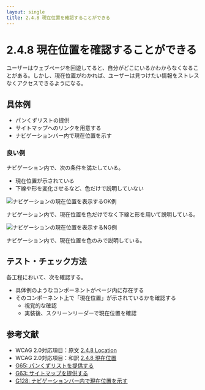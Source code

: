 ```yaml
---
layout: single
title: 2.4.8 現在位置を確認することができる
---
```


# 2.4.8 現在位置を確認することができる

ユーザーはウェブページを回遊してると、自分がどこにいるかわからなくなることがある。しかし、現在位置がわかれば、ユーザーは見つけたい情報をストレスなくアクセスできるようになる。

## 具体例

- パンくずリストの提供
- サイトマップへのリンクを用意する
- ナビゲーションバー内で現在位置を示す  

### 良い例

ナビゲーション内で、次の条件を満たしている。

- 現在位置が示されている
- 下線や形を変化させるなど、色だけで説明していない

![ナビゲーションの現在位置を表示するOK例](/a11y-guidelines/img/2/4/8/2.4.8_ok.svg)

ナビゲーション内で、現在位置を色だけでなく下線と形を用いて説明している。

![ナビゲーションの現在位置を表示するNG例](/a11y-guidelines/img/2/4/8/2.4.8_ng.svg)

ナビゲーション内で、現在位置を色のみで説明している。

## テスト・チェック方法

各工程において、次を確認する。

- 具体例のようなコンポーネントがページ内に存在する
- そのコンポーネント上で「現在位置」が示されているかを確認する
  - 視覚的な確認
  - 実装後、スクリーンリーダーで現在位置を確認

## 参考文献

- WCAG 2.0対応項目：原文 [2.4.8 Location](https://www.w3.org/TR/2008/REC-WCAG20-20081211/#navigation-mechanisms-location)
- WCAG 2.0対応項目：和訳 [2.4.8 現在位置](https://waic.jp/docs/WCAG20/Overview.html#navigation-mechanisms-location)
- [G65: パンくずリストを提供する](https://waic.jp/docs/WCAG-TECHS/G65.html)
- [G63: サイトマップを提供する](https://waic.jp/docs/WCAG-TECHS/G63.html)
- [G128: ナビゲーションバー内で現在位置を示す](https://waic.jp/docs/WCAG-TECHS/G63.html)
